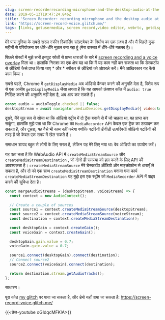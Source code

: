 ```yaml
---
slug: screen-recorderrecording-microphone-and-the-desktop-audio-at-the-same-time
date: 2019-05-13T19:47:24.846Z
title: 'Screen Recorder: recording microphone and the desktop audio at the same time'
link: 'https://screen-record-voice.glitch.me/'
tags: [links, getusermedia, screen record,video editor, webrtc, getdisplaymedia]
---
```

मेरे पास दुनिया के सबसे सरल स्क्रीन रिकॉर्डिंग सॉफ़्टवेयर के निर्माण का एक लक्ष्य है और मैं पिछले कुछ महीनों से परियोजना पर धीरे-धीरे नूडल बना रहा हूं (मेरा वास्तव में धीरे-धीरे मतलब है)।

पिछले पोस्टों में मुझे सभी इनपुट स्रोतों से प्राप्त धाराओं के बारे में [screen recording and a voice overlay](/building-a-video-editor-on-the-web-screencasting/) मिला था। हालांकि निराशा का एक क्षेत्र यह था कि मैं यह काम नहीं कर सकता था कि डेस्कटॉप से ऑडियो कैसे प्राप्त किया जाए * और * स्पीकर से ऑडियो को ओवरले करें। मैंने आखिरकार यह कैसे काम किया।

सबसे पहले, Chrome में `getDisplayMedia` अब ऑडियो कैप्चर करने की अनुमति देता है, विशेष रूप से एक अजीब `getDisplayMedia` जैसा लगता है कि यह आपको फ़ंक्शन कॉल में `audio: true` निर्दिष्ट करने की अनुमति नहीं देता है, अब आप कर सकते हैं।

```javascript
const audio = audioToggle.checked || false;
desktopStream = await navigator.mediaDevices.getDisplayMedia({ video:true, audio: audio });
```

दूसरे, मैंने मूल रूप से सोचा था कि ऑडियो स्ट्रीम में दो ट्रैक बनाने से मैं जो चाहता था, वह प्राप्त कर सकूंगा, हालांकि मुझे पता था कि Chrome का `MediaRecorder` API केवल एक ट्रैक का उत्पादन कर सकता है, और दूसरा, यह वैसे भी काम नहीं करेगा क्योंकि पटरियों डीवीडी उत्परिवर्ती ऑडियो पटरियों की तरह हैं जो केवल एक समय में खेल सकते हैं।

समाधान शायद बहुत से लोगों के लिए सरल है, लेकिन यह मेरे लिए नया था: वेब ऑडियो का उपयोग करें।

यह पता चला है कि WebAudio API में `createMediaStreamSource` और `createMediaStreamDestination` , जो दोनों ही समस्या को हल करने के लिए API की आवश्यकता है। `createMediaStreamSource` मेरे डेस्कटॉप ऑडियो और माइक्रोफ़ोन से धाराएँ ले सकता है, और दो को एक साथ `createMediaStreamDestination` बनाया गया कार्य `createMediaStreamDestination` यह मुझे इस एक स्ट्रीम को `MediaRecorder` API में पाइप करने की सुविधा देता है।

```javascript
const mergeAudioStreams = (desktopStream, voiceStream) => {
  const context = new AudioContext();
    
  // Create a couple of sources
  const source1 = context.createMediaStreamSource(desktopStream);
  const source2 = context.createMediaStreamSource(voiceStream);
  const destination = context.createMediaStreamDestination();
  
  const desktopGain = context.createGain();
  const voiceGain = context.createGain();
    
  desktopGain.gain.value = 0.7;
  voiceGain.gain.value = 0.7;
   
  source1.connect(desktopGain).connect(destination);
  // Connect source2
  source2.connect(voiceGain).connect(destination);
    
  return destination.stream.getAudioTracks();
};
```

साधारण।

पूरा कोड [my glitch](https://glitch.com/edit/#!/screen-record-voice) पर पाया जा सकता है, और डेमो यहाँ पाया जा सकता है: https://screen-record-voice.glitch.me/

{{&lt;तेज़-youtube oGIdqcMFKlA&gt;}}

